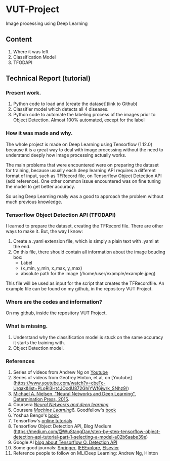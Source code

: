 # VUT-Project
Image processing using Deep Learning

## Content

1. Where it was left
1. Classification Model
2. TFODAPI

## Technical Report (tutorial)

### Present work.

1. Python code to load and [create the dataset](link to Github)
2. Classifier model which detects all 4 diseases.
3. Python code to automate the labeling process of the images prior to Object Detection. Almost 100% automated, except for the label


### How it was made and why.

The whole project is made on Deep Learning using Tensorflow (1.12.0) because it is a great way to deal with image processing without the need to understand deeply how image processing actually works. 

The main problems that were encountered were on preparing the dataset for training, because usually each deep learning API requires a different format of input, such as TFRecord file, on Tensorflow Object Detection API (add reference). One other common issue encountered was on fine tuning the model to get better accuracy.

So using Deep Learning really was a good to approach the problem without much previous knowledge.

### Tensorflow Object Detection API (TFODAPI)

I learned to prepare the dataset, creating the TFRecord file.
There are other ways to make it. But, the way I know:

1. Create a .yaml extension file, which is simply a plain text with .yaml at the end.
2. On this file, there should contain all information about the image bouding box:
    * Label
    * (x_min, y_min, x_max, y_max)
    * absolute path for the image (/home/user/example/example.jpeg)

This file will be used as input for the script that creates the TFRecordfile.
An example file can be found on my github, in the repository VUT Project.

### Where are the codes and information?
On my [github](https://github.com/Caduunb), inside the repository VUT Project.

### What is missing.

1. Understand why the classification model is stuck on the same accuracy it starts the training with.
2. Object Detection model.

### References
1. Series of videos from Andrew Ng on [Youtube](https://www.youtube.com/playlist?list=PLkDaE6sCZn6Ec-XTbcX1uRg2_u4xOEky0)
1. Series of videos from Geofrey Hinton, et al, on [Youtube](https://www.youtube.com/watch?v=cbeTc-Urqak&list=PLoRl3Ht4JOcdU872GhiYWf6jwrk_SNhz9\)
2. [Michael A. Nielsen, "Neural Networks and Deep Learning", Determination Press, 2015](http://neuralnetworksanddeeplearning.com/). 
3. Coursera [*Neural Networks and deep learning*](https://www.coursera.org/learn/neural-networks-deep-learning)
4. Coursera [*Machine Learning*](https://www.coursera.org/learn/machine-learning/home/welcome)6. Goodfellow's [book](http://www.deeplearningbook.org/)
7. Yoshua Bengo's [book](http://www.iro.umontreal.ca/~bengioy/papers/ftml_book.pdf)
8. Tensorflow's [online tutorials](https://www.tensorflow.org/tutorials/)
11. Tensorflow Object Detection API, Blog Medium (https://medium.com/@WuStangDan/step-by-step-tensorflow-object-detection-api-tutorial-part-1-selecting-a-model-a02b6aabe39e)
14. Google AI [blog about Tensorflow O. Detection API](https://ai.googleblog.com/2017/06/supercharge-your-computer-vision-models.html)
9. Some good journals: [Springer](https://link.springer.com/), [IEEExplore](https://ieeexplore.ieee.org/Xplore/home.jsp), [Elsevier](https://www.elsevier.com/)
13. Reference people to follow on ML/Deep Learning: Andrew Ng, Hinton
